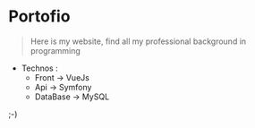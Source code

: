# Portofio

> Here is my website, find all my professional background in programming

- Technos :
  - Front -> VueJs
  - Api -> Symfony
  - DataBase -> MySQL

;-)
